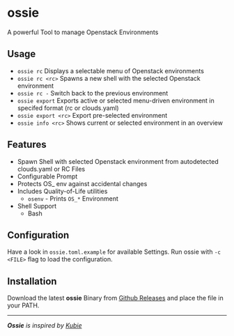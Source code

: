 # ossie

A powerful Tool to manage Openstack Environments

## Usage

* `ossie rc` Displays a selectable menu of Openstack environments
* `ossie rc <rc>` Spawns a new shell with the selected  Openstack environment
* `ossie rc -` Switch back to the previous environment
* `ossie export` Exports active or selected menu-driven environment in specifed format (rc or clouds.yaml)
* `ossie export <rc>` Export pre-selected environment
* `ossie info <rc>` Shows current or selected environment in an overview


## Features

* Spawn Shell with selected Openstack environment from autodetected clouds.yaml or RC Files
* Configurable Prompt
* Protects OS_ env against accidental changes
* Includes Quality-of-Life utilities
    * `osenv` - Prints `OS_*` Environment
* Shell Support
    * Bash

## Configuration

Have a look in `ossie.toml.example` for available Settings. Run ossie with `-c <FILE>` flag to load the configuration.

## Installation

Download the latest **ossie** Binary from [Github Releases](https://github.com/j-b-e/ossie/releases) and place the file in your PATH.



---
_**Ossie** is inspired by [Kubie](https://github.com/sbstp/kubie)_
